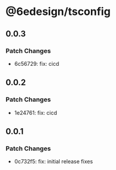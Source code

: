 # @6edesign/tsconfig

## 0.0.3

### Patch Changes

- 6c56729: fix: cicd

## 0.0.2

### Patch Changes

- 1e24761: fix: cicd

## 0.0.1

### Patch Changes

- 0c732f5: fix: initial release fixes
